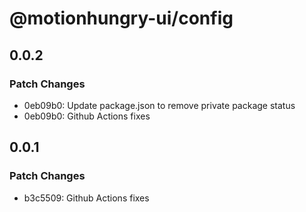 # @motionhungry-ui/config

## 0.0.2

### Patch Changes

- 0eb09b0: Update package.json to remove private package status
- 0eb09b0: Github Actions fixes

## 0.0.1

### Patch Changes

- b3c5509: Github Actions fixes
